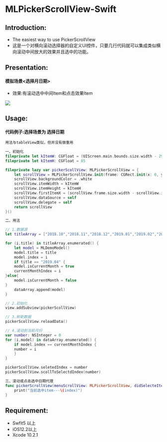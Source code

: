 # MLPickerScrollView-Swift
## Introduction:
* The easiest way to use PickerScrollView
* 这是一个对横向滚动选择器的自定义UI控件，只要几行代码就可以集成类似横向滚动中间放大的效果并且选中的功能。
 
## Presentation:
#### 模拟场景<选择月日期>
* 效果:有滚动选中中间Item和点击效果Item

![](https://github.com/kissMelody/MLPickerScrollView-Swift/blob/master/MLPickerScrollView/MLPickerScrollView.gif)

## Usage:
#### 代码例子:选择场景为 选择日期
```swift
用法与tableView类似，但并没有做重用

一、初始化
fileprivate let kItemW: CGFloat = (UIScreen.main.bounds.size.width - 296) / 2 + 118
fileprivate let kItemH: CGFloat = 85

fileprivate lazy var pickerScollView: MLPickerScrollView = {
    let scrollView = MLPickerScrollView.init(frame: CGRect.init(x: 0, y: SCREEN_HEIGHT - 350, width: SCREEN_WIDTH, height: kItemH))
    scrollView.backgroundColor = .white
    scrollView.itemWidth = kItemW
    scrollView.itemHeight = kItemH
    scrollView.firstItemX = (scrollView.frame.size.width - scrollView.itemWidth) * 0.5
    scrollView.dataSource = self
    scrollView.delegate = self
    return scrollView
}()

二、用法

// 1.数据源
let titleArray = ["2018.10","2018.11","2018.12","2019.01","2019.02","2019.03","2019.04","2019.05","2019.06","2019.07","2019.08","2019.09"]

for (i,title) in titleArray.enumerated() {
    let model = MLDemoModel()
    model.title = title
    model.index = i
    if title == "2019.04" {
    model.isCurrentMonth = true
    currentMonthIndex = i
}else{
    model.isCurrentMonth = false
}
    dataArray.append(model)
}

// 2.初始化
view.addSubview(pickerScollView)

// 3.刷新数据
pickerScollView.reloadData()

// 4.滚动到当前月份
var number: NSInteger = 0
for (i,model) in dataArray.enumerated() {
    if model.index == currentMonthIndex {
    number = i
    }
}

pickerScollView.seletedIndex = number
pickerScollView.scollToSelectdIndex(number)

三、滚动或点击选中日期代理
func pickerScrollView(menuScrollView: MLPickerScrollView, didSelecteItemAtIndex index: NSInteger) {
    print("当前选中item---\(index)")
}

```
## Requirement:
* Swfit5 以上
* iOS12.2以上
* Xcode 10.2.1

